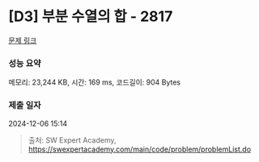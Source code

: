 # [D3] 부분 수열의 합 - 2817 

[문제 링크](https://swexpertacademy.com/main/code/problem/problemDetail.do?contestProbId=AV7IzvG6EksDFAXB) 

### 성능 요약

메모리: 23,244 KB, 시간: 169 ms, 코드길이: 904 Bytes

### 제출 일자

2024-12-06 15:14



> 출처: SW Expert Academy, https://swexpertacademy.com/main/code/problem/problemList.do